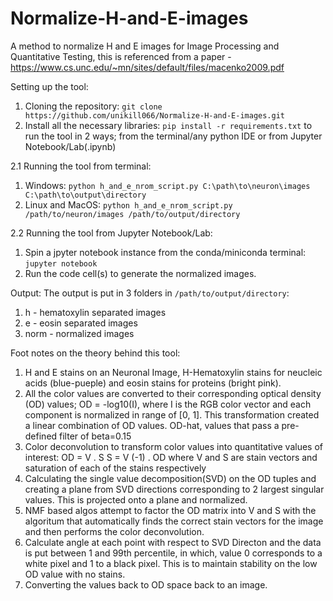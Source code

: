 # Normalize-H-and-E-images
A method to normalize H and E images for Image Processing and Quantitative Testing, this is referenced from a paper - https://www.cs.unc.edu/~mn/sites/default/files/macenko2009.pdf

Setting up the tool:
1. Cloning the repository: `git clone https://github.com/unikill066/Normalize-H-and-E-images.git`
2. Install all the necessary libraries: `pip install -r requirements.txt` to run the tool in 2 ways; from the terminal/any python IDE or from Jupyter Notebook/Lab(.ipynb)

2.1 Running the tool from terminal: 
  1. Windows: `python h_and_e_nrom_script.py C:\path\to\neuron\images C:\path\to\output\directory`
  2. Linux and MacOS: `python h_and_e_nrom_script.py /path/to/neuron/images /path/to/output/directory`

2.2 Running the tool from Jupyter Notebook/Lab:
  1. Spin a jpyter notebook instance from the conda/miniconda terminal: `jupyter notebook`
  2. Run the code cell(s) to generate the normalized images.

Output:
The output is put in 3 folders in `/path/to/output/directory`:
  1. h - hematoxylin separated images
  2. e - eosin separated images
  3. norm - normalized images

Foot notes on the theory behind this tool:
1. H and E stains on an Neuronal Image, H-Hematoxylin stains for neucleic acids (blue-pueple) and eosin stains for proteins (bright pink).
2. All the color values are converted to their corresponding optical density (OD) values; OD = -log10(I), where I is the RGB color vector and each component is normalized in range of [0, 1].
   This transformation created a linear combination of OD values.
   OD-hat, values that pass a pre-defined filter of beta=0.15
3. Color deconvolution to transform color values into quantitative values of interest:
   OD = V . S
   S = V (-1) . OD
     where V and S are stain vectors and saturation of each of the stains respectively
4. Calculating the single value decomposition(SVD) on the OD tuples and creating a plane from SVD directions corresponding to 2 largest singular values. This is projected onto a plane and normalized.
5. NMF based algos attempt to factor the OD matrix into V and S with the algoritum that automatically finds the correct stain vectors for the image and then performs the color deconvolution.
6. Calculate angle at each point with respect to SVD Directon and the data is put between 1 and 99th percentile, in which, value 0 corresponds to a white pixel and 1 to a black pixel. This is to maintain stability on the low OD value with no stains.
7. Converting the values back to OD space back to an image.
